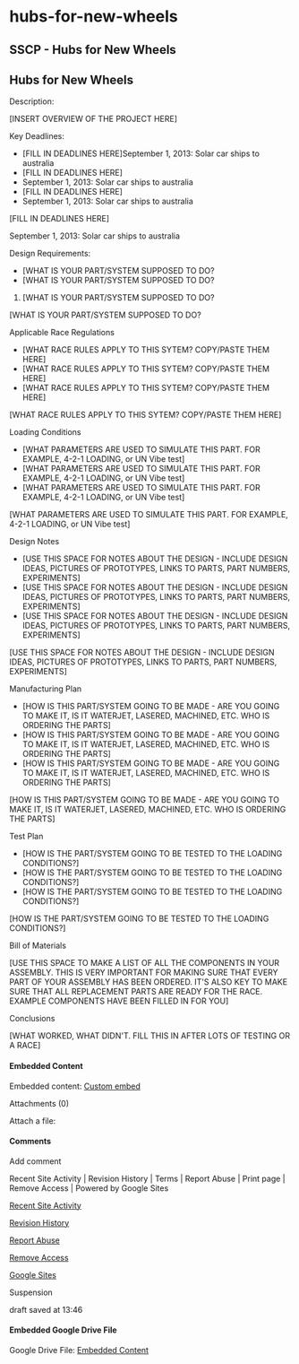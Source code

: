 # hubs-for-new-wheels

## SSCP - Hubs for New Wheels

## Hubs for New Wheels

Description:&#x20;

\[INSERT OVERVIEW OF THE PROJECT HERE]

Key Deadlines:

* \[FILL IN DEADLINES HERE]September 1, 2013: Solar car ships to australia
* \[FILL IN DEADLINES HERE]
* September 1, 2013: Solar car ships to australia
* \[FILL IN DEADLINES HERE]
* September 1, 2013: Solar car ships to australia

\[FILL IN DEADLINES HERE]

September 1, 2013: Solar car ships to australia

Design Requirements:

* \[WHAT IS YOUR PART/SYSTEM SUPPOSED TO DO?
* \[WHAT IS YOUR PART/SYSTEM SUPPOSED TO DO?

1. \[WHAT IS YOUR PART/SYSTEM SUPPOSED TO DO?

\[WHAT IS YOUR PART/SYSTEM SUPPOSED TO DO?

Applicable Race Regulations

* \[WHAT RACE RULES APPLY TO THIS SYTEM? COPY/PASTE THEM HERE]
* \[WHAT RACE RULES APPLY TO THIS SYTEM? COPY/PASTE THEM HERE]
* \[WHAT RACE RULES APPLY TO THIS SYTEM? COPY/PASTE THEM HERE]

\[WHAT RACE RULES APPLY TO THIS SYTEM? COPY/PASTE THEM HERE]

Loading Conditions

* \[WHAT PARAMETERS ARE USED TO SIMULATE THIS PART. FOR EXAMPLE, 4-2-1 LOADING, or UN Vibe test]
* \[WHAT PARAMETERS ARE USED TO SIMULATE THIS PART. FOR EXAMPLE, 4-2-1 LOADING, or UN Vibe test]
* \[WHAT PARAMETERS ARE USED TO SIMULATE THIS PART. FOR EXAMPLE, 4-2-1 LOADING, or UN Vibe test]

\[WHAT PARAMETERS ARE USED TO SIMULATE THIS PART. FOR EXAMPLE, 4-2-1 LOADING, or UN Vibe test]

Design Notes

* \[USE THIS SPACE FOR NOTES ABOUT THE DESIGN - INCLUDE DESIGN IDEAS, PICTURES OF PROTOTYPES, LINKS TO PARTS, PART NUMBERS, EXPERIMENTS]
* \[USE THIS SPACE FOR NOTES ABOUT THE DESIGN - INCLUDE DESIGN IDEAS, PICTURES OF PROTOTYPES, LINKS TO PARTS, PART NUMBERS, EXPERIMENTS]
* \[USE THIS SPACE FOR NOTES ABOUT THE DESIGN - INCLUDE DESIGN IDEAS, PICTURES OF PROTOTYPES, LINKS TO PARTS, PART NUMBERS, EXPERIMENTS]

\[USE THIS SPACE FOR NOTES ABOUT THE DESIGN - INCLUDE DESIGN IDEAS, PICTURES OF PROTOTYPES, LINKS TO PARTS, PART NUMBERS, EXPERIMENTS]

Manufacturing Plan

* \[HOW IS THIS PART/SYSTEM GOING TO BE MADE - ARE YOU GOING TO MAKE IT, IS IT WATERJET, LASERED, MACHINED, ETC. WHO IS ORDERING THE PARTS]
* \[HOW IS THIS PART/SYSTEM GOING TO BE MADE - ARE YOU GOING TO MAKE IT, IS IT WATERJET, LASERED, MACHINED, ETC. WHO IS ORDERING THE PARTS]
* \[HOW IS THIS PART/SYSTEM GOING TO BE MADE - ARE YOU GOING TO MAKE IT, IS IT WATERJET, LASERED, MACHINED, ETC. WHO IS ORDERING THE PARTS]

\[HOW IS THIS PART/SYSTEM GOING TO BE MADE - ARE YOU GOING TO MAKE IT, IS IT WATERJET, LASERED, MACHINED, ETC. WHO IS ORDERING THE PARTS]

Test Plan

* \[HOW IS THE PART/SYSTEM GOING TO BE TESTED TO THE LOADING CONDITIONS?]
* \[HOW IS THE PART/SYSTEM GOING TO BE TESTED TO THE LOADING CONDITIONS?]
* \[HOW IS THE PART/SYSTEM GOING TO BE TESTED TO THE LOADING CONDITIONS?]

\[HOW IS THE PART/SYSTEM GOING TO BE TESTED TO THE LOADING CONDITIONS?]

Bill of Materials

\[USE THIS SPACE TO MAKE A LIST OF ALL THE COMPONENTS IN YOUR ASSEMBLY. THIS IS VERY IMPORTANT FOR MAKING SURE THAT EVERY PART OF YOUR ASSEMBLY HAS BEEN ORDERED. IT'S ALSO KEY TO MAKE SURE THAT ALL REPLACEMENT PARTS ARE READY FOR THE RACE. EXAMPLE COMPONENTS HAVE BEEN FILLED IN FOR YOU]

Conclusions

\[WHAT WORKED, WHAT DIDN'T. FILL THIS IN AFTER LOTS OF TESTING OR A RACE]

#### Embedded Content

Embedded content: [Custom embed](hubs-for-new-wheels.md)

Attachments (0)

Attach a file:&#x20;

#### Comments

&#x20;

Add comment

Recent Site Activity  |  Revision History  |  Terms  |  Report Abuse  |  Print page  |  Remove Access  |  Powered by Google Sites

[Recent Site Activity](https://sites.google.com/site/susolarcar/system/app/pages/recentChanges)

[Revision History](https://sites.google.com/site/susolarcar/system/app/pages/admin/revisions?wuid=wuid:gx:b9f17ea90edc74a)

[Report Abuse](https://sites.google.com/site/susolarcar/system/app/pages/reportAbuse?src=/home/mechanical/suspension)

[Remove Access](https://sites.google.com/site/susolarcar/system/app/pages/removeAccess)

[Google Sites](http://sites.google.com/)

Suspension

draft saved at 13:46

#### Embedded Google Drive File

Google Drive File: [Embedded Content](https://drive.google.com/embeddedfolderview?id=185q3pf0I7ygw2GZCwIcZxi6kVy0Hou9_#list)
